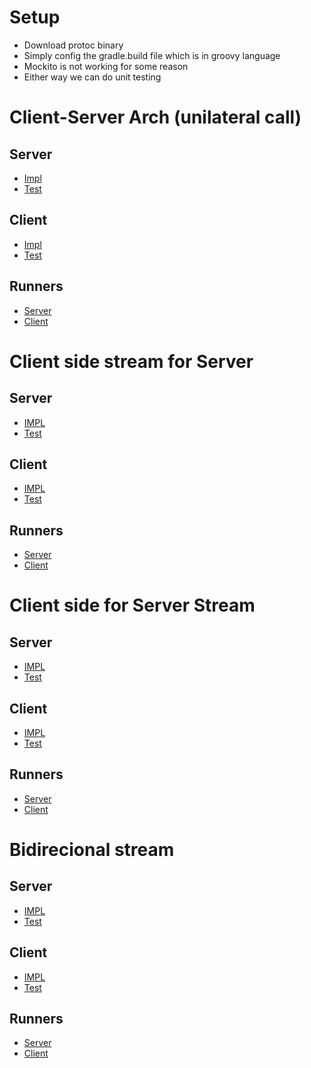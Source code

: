 # Setup
- Download protoc binary
- Simply config the gradle.build file which is in groovy language
- Mockito is not working for some reason
- Either way we can do unit testing
# Client-Server Arch (unilateral call)
## Server
- [Impl](./app/src/main/java/serverImpl/ServerImpl.java)
- [Test](./app/src/test/java/serverImpl/ServerImplTest.java)
## Client
- [Impl](./app/src/main/java/clientImpl/ClientImpl.java)
- [Test](./app/src/test/java/clientImpl/ClientImplTest.java)
## Runners
- [Server](./app/src/main/java/runners/RunnerServer.java)
- [Client](./app/src/main/java/runners/RunnerClient.java)
# Client side stream for Server 
## Server
- [IMPL](./app/src/main/java/serverImpl/ClientStreamServerImpl.java)
- [Test](./app/src/test/java/serverImpl/ClientStreamServerImplTest.java)
## Client
- [IMPL](./app/src/main/java/clientImpl/ClientStreamImpl.java)
- [Test](./app/src/test/java/clientImpl/ClientStreamImplTest.java)
## Runners
- [Server](./app/src/main/java/runners/RunnerServerStream.java)
- [Client](./app/src/main/java/runners/RunnerClientStream.java)
# Client side for Server Stream
## Server
- [IMPL](./app/src/main/java/serverImpl/ClientServerStreamImpl.java)
- [Test](./app/src/test/java/serverImpl/ClientServerStreamImplTest.java)
## Client
- [IMPL](./app/src/main/java/clientImpl/ClientWithServerStreamImpl.java)
- [Test](./app/src/test/java/clientImpl/ClientWithServerStreamImplTest.java)
## Runners
- [Server](./app/src/main/java/runners/RunnerServerWithStream.java)
- [Client](./app/src/main/java/runners/RunnerClientWithServerStream.java)
# Bidirecional stream
## Server
- [IMPL](./app/src/main/java/serverImpl/BidirecionalServerImpl.java)
- [Test](./app/src/test/java/serverImpl/BidirecionalServerImplTest.java)
## Client
- [IMPL](./app/src/main/java/clientImpl/BidirecionalClientImpl.java)
- [Test](./app/src/test/java/clientImpl/BidirecionalClientImplTest.java)
## Runners
- [Server](./app/src/main/java/runners/RunnerBidirecionalServer.java)
- [Client](./app/src/main/java/runners/RunnerBidirecionalClient.java)